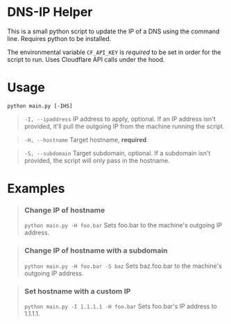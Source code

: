 # DNS-IP Helper

This is a small python script to update the IP of a DNS using the command line. Requires python to be installed.

The environmental variable `CF_API_KEY` is _required_ to be set in order for the script to run. Uses Cloudflare API calls under the hood.

# Usage

`python main.py [-IHS]`

>`-I, --ipaddress`
>IP address to apply, optional.
>If an IP address isn't provided, it'll pull the outgoing IP from the machine running the script.

>`-H, --hostname`
>Target hostname, **required**.

>`-S, --subdomain`
>Target subdomain, optional.
>If a subdomain isn't provided, the script will only pass in the hostname.

# Examples

> ### Change IP of hostname
> `python main.py -H foo.bar`
> Sets foo.bar to the machine's outgoing IP address.


> ### Change IP of hostname with a subdomain
> `python main.py -H foo.bar -S baz`
> Sets baz.foo.bar to the machine's outgoing IP address.

> ### Set hostname with a custom IP
> `python main.py -I 1.1.1.1 -H foo.bar`
> Sets foo.bar's IP address to 1.1.1.1.
